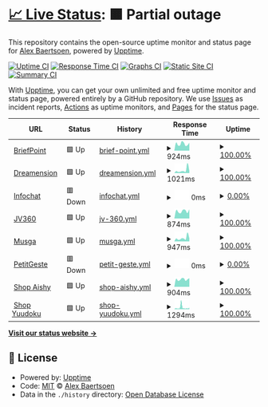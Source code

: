 # [📈 Live Status](https://status.dreamension.fr): <!--live status--> **🟧 Partial outage**

This repository contains the open-source uptime monitor and status page for [Alex Baertsoen](http://alex.baertsoen.fr), powered by [Upptime](https://github.com/upptime/upptime).

[![Uptime CI](https://github.com/abaertsoen/upptime/workflows/Uptime%20CI/badge.svg)](https://github.com/abaertsoen/upptime/actions?query=workflow%3A%22Uptime+CI%22)
[![Response Time CI](https://github.com/abaertsoen/upptime/workflows/Response%20Time%20CI/badge.svg)](https://github.com/abaertsoen/upptime/actions?query=workflow%3A%22Response+Time+CI%22)
[![Graphs CI](https://github.com/abaertsoen/upptime/workflows/Graphs%20CI/badge.svg)](https://github.com/abaertsoen/upptime/actions?query=workflow%3A%22Graphs+CI%22)
[![Static Site CI](https://github.com/abaertsoen/upptime/workflows/Static%20Site%20CI/badge.svg)](https://github.com/abaertsoen/upptime/actions?query=workflow%3A%22Static+Site+CI%22)
[![Summary CI](https://github.com/abaertsoen/upptime/workflows/Summary%20CI/badge.svg)](https://github.com/abaertsoen/upptime/actions?query=workflow%3A%22Summary+CI%22)

With [Upptime](https://upptime.js.org), you can get your own unlimited and free uptime monitor and status page, powered entirely by a GitHub repository. We use [Issues](https://github.com/abaertsoen/upptime/issues) as incident reports, [Actions](https://github.com/abaertsoen/upptime/actions) as uptime monitors, and [Pages](https://status.dreamension.fr) for the status page.

<!--start: status pages-->
<!-- This summary is generated by Upptime (https://github.com/upptime/upptime) -->
<!-- Do not edit this manually, your changes will be overwritten -->
<!-- prettier-ignore -->
| URL | Status | History | Response Time | Uptime |
| --- | ------ | ------- | ------------- | ------ |
| <img alt="" src="https://icons.duckduckgo.com/ip3/www.briefpoint.fr.ico" height="13"> [BriefPoint](https://www.briefpoint.fr) | 🟩 Up | [brief-point.yml](https://github.com/abaertsoen/upptime/commits/HEAD/history/brief-point.yml) | <details><summary><img alt="Response time graph" src="./graphs/brief-point/response-time-week.png" height="20"> 924ms</summary><br><a href="https://status.dreamension.fr/history/brief-point"><img alt="Response time 1833" src="https://img.shields.io/endpoint?url=https%3A%2F%2Fraw.githubusercontent.com%2Fabaertsoen%2Fupptime%2FHEAD%2Fapi%2Fbrief-point%2Fresponse-time.json"></a><br><a href="https://status.dreamension.fr/history/brief-point"><img alt="24-hour response time 1083" src="https://img.shields.io/endpoint?url=https%3A%2F%2Fraw.githubusercontent.com%2Fabaertsoen%2Fupptime%2FHEAD%2Fapi%2Fbrief-point%2Fresponse-time-day.json"></a><br><a href="https://status.dreamension.fr/history/brief-point"><img alt="7-day response time 924" src="https://img.shields.io/endpoint?url=https%3A%2F%2Fraw.githubusercontent.com%2Fabaertsoen%2Fupptime%2FHEAD%2Fapi%2Fbrief-point%2Fresponse-time-week.json"></a><br><a href="https://status.dreamension.fr/history/brief-point"><img alt="30-day response time 1316" src="https://img.shields.io/endpoint?url=https%3A%2F%2Fraw.githubusercontent.com%2Fabaertsoen%2Fupptime%2FHEAD%2Fapi%2Fbrief-point%2Fresponse-time-month.json"></a><br><a href="https://status.dreamension.fr/history/brief-point"><img alt="1-year response time 1658" src="https://img.shields.io/endpoint?url=https%3A%2F%2Fraw.githubusercontent.com%2Fabaertsoen%2Fupptime%2FHEAD%2Fapi%2Fbrief-point%2Fresponse-time-year.json"></a></details> | <details><summary><a href="https://status.dreamension.fr/history/brief-point">100.00%</a></summary><a href="https://status.dreamension.fr/history/brief-point"><img alt="All-time uptime 83.19%" src="https://img.shields.io/endpoint?url=https%3A%2F%2Fraw.githubusercontent.com%2Fabaertsoen%2Fupptime%2FHEAD%2Fapi%2Fbrief-point%2Fuptime.json"></a><br><a href="https://status.dreamension.fr/history/brief-point"><img alt="24-hour uptime 100.00%" src="https://img.shields.io/endpoint?url=https%3A%2F%2Fraw.githubusercontent.com%2Fabaertsoen%2Fupptime%2FHEAD%2Fapi%2Fbrief-point%2Fuptime-day.json"></a><br><a href="https://status.dreamension.fr/history/brief-point"><img alt="7-day uptime 100.00%" src="https://img.shields.io/endpoint?url=https%3A%2F%2Fraw.githubusercontent.com%2Fabaertsoen%2Fupptime%2FHEAD%2Fapi%2Fbrief-point%2Fuptime-week.json"></a><br><a href="https://status.dreamension.fr/history/brief-point"><img alt="30-day uptime 99.90%" src="https://img.shields.io/endpoint?url=https%3A%2F%2Fraw.githubusercontent.com%2Fabaertsoen%2Fupptime%2FHEAD%2Fapi%2Fbrief-point%2Fuptime-month.json"></a><br><a href="https://status.dreamension.fr/history/brief-point"><img alt="1-year uptime 99.90%" src="https://img.shields.io/endpoint?url=https%3A%2F%2Fraw.githubusercontent.com%2Fabaertsoen%2Fupptime%2FHEAD%2Fapi%2Fbrief-point%2Fuptime-year.json"></a></details>
| <img alt="" src="https://icons.duckduckgo.com/ip3/dreamension.fr.ico" height="13"> [Dreamension](https://dreamension.fr) | 🟩 Up | [dreamension.yml](https://github.com/abaertsoen/upptime/commits/HEAD/history/dreamension.yml) | <details><summary><img alt="Response time graph" src="./graphs/dreamension/response-time-week.png" height="20"> 1021ms</summary><br><a href="https://status.dreamension.fr/history/dreamension"><img alt="Response time 709" src="https://img.shields.io/endpoint?url=https%3A%2F%2Fraw.githubusercontent.com%2Fabaertsoen%2Fupptime%2FHEAD%2Fapi%2Fdreamension%2Fresponse-time.json"></a><br><a href="https://status.dreamension.fr/history/dreamension"><img alt="24-hour response time 776" src="https://img.shields.io/endpoint?url=https%3A%2F%2Fraw.githubusercontent.com%2Fabaertsoen%2Fupptime%2FHEAD%2Fapi%2Fdreamension%2Fresponse-time-day.json"></a><br><a href="https://status.dreamension.fr/history/dreamension"><img alt="7-day response time 1021" src="https://img.shields.io/endpoint?url=https%3A%2F%2Fraw.githubusercontent.com%2Fabaertsoen%2Fupptime%2FHEAD%2Fapi%2Fdreamension%2Fresponse-time-week.json"></a><br><a href="https://status.dreamension.fr/history/dreamension"><img alt="30-day response time 778" src="https://img.shields.io/endpoint?url=https%3A%2F%2Fraw.githubusercontent.com%2Fabaertsoen%2Fupptime%2FHEAD%2Fapi%2Fdreamension%2Fresponse-time-month.json"></a><br><a href="https://status.dreamension.fr/history/dreamension"><img alt="1-year response time 737" src="https://img.shields.io/endpoint?url=https%3A%2F%2Fraw.githubusercontent.com%2Fabaertsoen%2Fupptime%2FHEAD%2Fapi%2Fdreamension%2Fresponse-time-year.json"></a></details> | <details><summary><a href="https://status.dreamension.fr/history/dreamension">100.00%</a></summary><a href="https://status.dreamension.fr/history/dreamension"><img alt="All-time uptime 99.90%" src="https://img.shields.io/endpoint?url=https%3A%2F%2Fraw.githubusercontent.com%2Fabaertsoen%2Fupptime%2FHEAD%2Fapi%2Fdreamension%2Fuptime.json"></a><br><a href="https://status.dreamension.fr/history/dreamension"><img alt="24-hour uptime 100.00%" src="https://img.shields.io/endpoint?url=https%3A%2F%2Fraw.githubusercontent.com%2Fabaertsoen%2Fupptime%2FHEAD%2Fapi%2Fdreamension%2Fuptime-day.json"></a><br><a href="https://status.dreamension.fr/history/dreamension"><img alt="7-day uptime 100.00%" src="https://img.shields.io/endpoint?url=https%3A%2F%2Fraw.githubusercontent.com%2Fabaertsoen%2Fupptime%2FHEAD%2Fapi%2Fdreamension%2Fuptime-week.json"></a><br><a href="https://status.dreamension.fr/history/dreamension"><img alt="30-day uptime 99.94%" src="https://img.shields.io/endpoint?url=https%3A%2F%2Fraw.githubusercontent.com%2Fabaertsoen%2Fupptime%2FHEAD%2Fapi%2Fdreamension%2Fuptime-month.json"></a><br><a href="https://status.dreamension.fr/history/dreamension"><img alt="1-year uptime 99.95%" src="https://img.shields.io/endpoint?url=https%3A%2F%2Fraw.githubusercontent.com%2Fabaertsoen%2Fupptime%2FHEAD%2Fapi%2Fdreamension%2Fuptime-year.json"></a></details>
| <img alt="" src="https://icons.duckduckgo.com/ip3/www.infochat.fr.ico" height="13"> [Infochat](https://www.infochat.fr) | 🟥 Down | [infochat.yml](https://github.com/abaertsoen/upptime/commits/HEAD/history/infochat.yml) | <details><summary><img alt="Response time graph" src="./graphs/infochat/response-time-week.png" height="20"> 0ms</summary><br><a href="https://status.dreamension.fr/history/infochat"><img alt="Response time 2138" src="https://img.shields.io/endpoint?url=https%3A%2F%2Fraw.githubusercontent.com%2Fabaertsoen%2Fupptime%2FHEAD%2Fapi%2Finfochat%2Fresponse-time.json"></a><br><a href="https://status.dreamension.fr/history/infochat"><img alt="24-hour response time 0" src="https://img.shields.io/endpoint?url=https%3A%2F%2Fraw.githubusercontent.com%2Fabaertsoen%2Fupptime%2FHEAD%2Fapi%2Finfochat%2Fresponse-time-day.json"></a><br><a href="https://status.dreamension.fr/history/infochat"><img alt="7-day response time 0" src="https://img.shields.io/endpoint?url=https%3A%2F%2Fraw.githubusercontent.com%2Fabaertsoen%2Fupptime%2FHEAD%2Fapi%2Finfochat%2Fresponse-time-week.json"></a><br><a href="https://status.dreamension.fr/history/infochat"><img alt="30-day response time 0" src="https://img.shields.io/endpoint?url=https%3A%2F%2Fraw.githubusercontent.com%2Fabaertsoen%2Fupptime%2FHEAD%2Fapi%2Finfochat%2Fresponse-time-month.json"></a><br><a href="https://status.dreamension.fr/history/infochat"><img alt="1-year response time 0" src="https://img.shields.io/endpoint?url=https%3A%2F%2Fraw.githubusercontent.com%2Fabaertsoen%2Fupptime%2FHEAD%2Fapi%2Finfochat%2Fresponse-time-year.json"></a></details> | <details><summary><a href="https://status.dreamension.fr/history/infochat">0.00%</a></summary><a href="https://status.dreamension.fr/history/infochat"><img alt="All-time uptime 38.87%" src="https://img.shields.io/endpoint?url=https%3A%2F%2Fraw.githubusercontent.com%2Fabaertsoen%2Fupptime%2FHEAD%2Fapi%2Finfochat%2Fuptime.json"></a><br><a href="https://status.dreamension.fr/history/infochat"><img alt="24-hour uptime 0.00%" src="https://img.shields.io/endpoint?url=https%3A%2F%2Fraw.githubusercontent.com%2Fabaertsoen%2Fupptime%2FHEAD%2Fapi%2Finfochat%2Fuptime-day.json"></a><br><a href="https://status.dreamension.fr/history/infochat"><img alt="7-day uptime 0.00%" src="https://img.shields.io/endpoint?url=https%3A%2F%2Fraw.githubusercontent.com%2Fabaertsoen%2Fupptime%2FHEAD%2Fapi%2Finfochat%2Fuptime-week.json"></a><br><a href="https://status.dreamension.fr/history/infochat"><img alt="30-day uptime 4.67%" src="https://img.shields.io/endpoint?url=https%3A%2F%2Fraw.githubusercontent.com%2Fabaertsoen%2Fupptime%2FHEAD%2Fapi%2Finfochat%2Fuptime-month.json"></a><br><a href="https://status.dreamension.fr/history/infochat"><img alt="1-year uptime 0.00%" src="https://img.shields.io/endpoint?url=https%3A%2F%2Fraw.githubusercontent.com%2Fabaertsoen%2Fupptime%2FHEAD%2Fapi%2Finfochat%2Fuptime-year.json"></a></details>
| <img alt="" src="https://icons.duckduckgo.com/ip3/jv360.fr.ico" height="13"> [JV360](https://jv360.fr) | 🟩 Up | [jv-360.yml](https://github.com/abaertsoen/upptime/commits/HEAD/history/jv-360.yml) | <details><summary><img alt="Response time graph" src="./graphs/jv-360/response-time-week.png" height="20"> 874ms</summary><br><a href="https://status.dreamension.fr/history/jv-360"><img alt="Response time 738" src="https://img.shields.io/endpoint?url=https%3A%2F%2Fraw.githubusercontent.com%2Fabaertsoen%2Fupptime%2FHEAD%2Fapi%2Fjv-360%2Fresponse-time.json"></a><br><a href="https://status.dreamension.fr/history/jv-360"><img alt="24-hour response time 1036" src="https://img.shields.io/endpoint?url=https%3A%2F%2Fraw.githubusercontent.com%2Fabaertsoen%2Fupptime%2FHEAD%2Fapi%2Fjv-360%2Fresponse-time-day.json"></a><br><a href="https://status.dreamension.fr/history/jv-360"><img alt="7-day response time 874" src="https://img.shields.io/endpoint?url=https%3A%2F%2Fraw.githubusercontent.com%2Fabaertsoen%2Fupptime%2FHEAD%2Fapi%2Fjv-360%2Fresponse-time-week.json"></a><br><a href="https://status.dreamension.fr/history/jv-360"><img alt="30-day response time 762" src="https://img.shields.io/endpoint?url=https%3A%2F%2Fraw.githubusercontent.com%2Fabaertsoen%2Fupptime%2FHEAD%2Fapi%2Fjv-360%2Fresponse-time-month.json"></a><br><a href="https://status.dreamension.fr/history/jv-360"><img alt="1-year response time 739" src="https://img.shields.io/endpoint?url=https%3A%2F%2Fraw.githubusercontent.com%2Fabaertsoen%2Fupptime%2FHEAD%2Fapi%2Fjv-360%2Fresponse-time-year.json"></a></details> | <details><summary><a href="https://status.dreamension.fr/history/jv-360">100.00%</a></summary><a href="https://status.dreamension.fr/history/jv-360"><img alt="All-time uptime 99.08%" src="https://img.shields.io/endpoint?url=https%3A%2F%2Fraw.githubusercontent.com%2Fabaertsoen%2Fupptime%2FHEAD%2Fapi%2Fjv-360%2Fuptime.json"></a><br><a href="https://status.dreamension.fr/history/jv-360"><img alt="24-hour uptime 100.00%" src="https://img.shields.io/endpoint?url=https%3A%2F%2Fraw.githubusercontent.com%2Fabaertsoen%2Fupptime%2FHEAD%2Fapi%2Fjv-360%2Fuptime-day.json"></a><br><a href="https://status.dreamension.fr/history/jv-360"><img alt="7-day uptime 100.00%" src="https://img.shields.io/endpoint?url=https%3A%2F%2Fraw.githubusercontent.com%2Fabaertsoen%2Fupptime%2FHEAD%2Fapi%2Fjv-360%2Fuptime-week.json"></a><br><a href="https://status.dreamension.fr/history/jv-360"><img alt="30-day uptime 100.00%" src="https://img.shields.io/endpoint?url=https%3A%2F%2Fraw.githubusercontent.com%2Fabaertsoen%2Fupptime%2FHEAD%2Fapi%2Fjv-360%2Fuptime-month.json"></a><br><a href="https://status.dreamension.fr/history/jv-360"><img alt="1-year uptime 99.87%" src="https://img.shields.io/endpoint?url=https%3A%2F%2Fraw.githubusercontent.com%2Fabaertsoen%2Fupptime%2FHEAD%2Fapi%2Fjv-360%2Fuptime-year.json"></a></details>
| <img alt="" src="https://icons.duckduckgo.com/ip3/musga.fr.ico" height="13"> [Musga](https://musga.fr) | 🟩 Up | [musga.yml](https://github.com/abaertsoen/upptime/commits/HEAD/history/musga.yml) | <details><summary><img alt="Response time graph" src="./graphs/musga/response-time-week.png" height="20"> 947ms</summary><br><a href="https://status.dreamension.fr/history/musga"><img alt="Response time 817" src="https://img.shields.io/endpoint?url=https%3A%2F%2Fraw.githubusercontent.com%2Fabaertsoen%2Fupptime%2FHEAD%2Fapi%2Fmusga%2Fresponse-time.json"></a><br><a href="https://status.dreamension.fr/history/musga"><img alt="24-hour response time 906" src="https://img.shields.io/endpoint?url=https%3A%2F%2Fraw.githubusercontent.com%2Fabaertsoen%2Fupptime%2FHEAD%2Fapi%2Fmusga%2Fresponse-time-day.json"></a><br><a href="https://status.dreamension.fr/history/musga"><img alt="7-day response time 947" src="https://img.shields.io/endpoint?url=https%3A%2F%2Fraw.githubusercontent.com%2Fabaertsoen%2Fupptime%2FHEAD%2Fapi%2Fmusga%2Fresponse-time-week.json"></a><br><a href="https://status.dreamension.fr/history/musga"><img alt="30-day response time 1005" src="https://img.shields.io/endpoint?url=https%3A%2F%2Fraw.githubusercontent.com%2Fabaertsoen%2Fupptime%2FHEAD%2Fapi%2Fmusga%2Fresponse-time-month.json"></a><br><a href="https://status.dreamension.fr/history/musga"><img alt="1-year response time 843" src="https://img.shields.io/endpoint?url=https%3A%2F%2Fraw.githubusercontent.com%2Fabaertsoen%2Fupptime%2FHEAD%2Fapi%2Fmusga%2Fresponse-time-year.json"></a></details> | <details><summary><a href="https://status.dreamension.fr/history/musga">100.00%</a></summary><a href="https://status.dreamension.fr/history/musga"><img alt="All-time uptime 99.91%" src="https://img.shields.io/endpoint?url=https%3A%2F%2Fraw.githubusercontent.com%2Fabaertsoen%2Fupptime%2FHEAD%2Fapi%2Fmusga%2Fuptime.json"></a><br><a href="https://status.dreamension.fr/history/musga"><img alt="24-hour uptime 100.00%" src="https://img.shields.io/endpoint?url=https%3A%2F%2Fraw.githubusercontent.com%2Fabaertsoen%2Fupptime%2FHEAD%2Fapi%2Fmusga%2Fuptime-day.json"></a><br><a href="https://status.dreamension.fr/history/musga"><img alt="7-day uptime 100.00%" src="https://img.shields.io/endpoint?url=https%3A%2F%2Fraw.githubusercontent.com%2Fabaertsoen%2Fupptime%2FHEAD%2Fapi%2Fmusga%2Fuptime-week.json"></a><br><a href="https://status.dreamension.fr/history/musga"><img alt="30-day uptime 100.00%" src="https://img.shields.io/endpoint?url=https%3A%2F%2Fraw.githubusercontent.com%2Fabaertsoen%2Fupptime%2FHEAD%2Fapi%2Fmusga%2Fuptime-month.json"></a><br><a href="https://status.dreamension.fr/history/musga"><img alt="1-year uptime 99.96%" src="https://img.shields.io/endpoint?url=https%3A%2F%2Fraw.githubusercontent.com%2Fabaertsoen%2Fupptime%2FHEAD%2Fapi%2Fmusga%2Fuptime-year.json"></a></details>
| <img alt="" src="https://icons.duckduckgo.com/ip3/petitgeste.fr.ico" height="13"> [PetitGeste](https://petitgeste.fr) | 🟥 Down | [petit-geste.yml](https://github.com/abaertsoen/upptime/commits/HEAD/history/petit-geste.yml) | <details><summary><img alt="Response time graph" src="./graphs/petit-geste/response-time-week.png" height="20"> 0ms</summary><br><a href="https://status.dreamension.fr/history/petit-geste"><img alt="Response time 0" src="https://img.shields.io/endpoint?url=https%3A%2F%2Fraw.githubusercontent.com%2Fabaertsoen%2Fupptime%2FHEAD%2Fapi%2Fpetit-geste%2Fresponse-time.json"></a><br><a href="https://status.dreamension.fr/history/petit-geste"><img alt="24-hour response time 0" src="https://img.shields.io/endpoint?url=https%3A%2F%2Fraw.githubusercontent.com%2Fabaertsoen%2Fupptime%2FHEAD%2Fapi%2Fpetit-geste%2Fresponse-time-day.json"></a><br><a href="https://status.dreamension.fr/history/petit-geste"><img alt="7-day response time 0" src="https://img.shields.io/endpoint?url=https%3A%2F%2Fraw.githubusercontent.com%2Fabaertsoen%2Fupptime%2FHEAD%2Fapi%2Fpetit-geste%2Fresponse-time-week.json"></a><br><a href="https://status.dreamension.fr/history/petit-geste"><img alt="30-day response time 0" src="https://img.shields.io/endpoint?url=https%3A%2F%2Fraw.githubusercontent.com%2Fabaertsoen%2Fupptime%2FHEAD%2Fapi%2Fpetit-geste%2Fresponse-time-month.json"></a><br><a href="https://status.dreamension.fr/history/petit-geste"><img alt="1-year response time 0" src="https://img.shields.io/endpoint?url=https%3A%2F%2Fraw.githubusercontent.com%2Fabaertsoen%2Fupptime%2FHEAD%2Fapi%2Fpetit-geste%2Fresponse-time-year.json"></a></details> | <details><summary><a href="https://status.dreamension.fr/history/petit-geste">0.00%</a></summary><a href="https://status.dreamension.fr/history/petit-geste"><img alt="All-time uptime 5.04%" src="https://img.shields.io/endpoint?url=https%3A%2F%2Fraw.githubusercontent.com%2Fabaertsoen%2Fupptime%2FHEAD%2Fapi%2Fpetit-geste%2Fuptime.json"></a><br><a href="https://status.dreamension.fr/history/petit-geste"><img alt="24-hour uptime 0.00%" src="https://img.shields.io/endpoint?url=https%3A%2F%2Fraw.githubusercontent.com%2Fabaertsoen%2Fupptime%2FHEAD%2Fapi%2Fpetit-geste%2Fuptime-day.json"></a><br><a href="https://status.dreamension.fr/history/petit-geste"><img alt="7-day uptime 0.00%" src="https://img.shields.io/endpoint?url=https%3A%2F%2Fraw.githubusercontent.com%2Fabaertsoen%2Fupptime%2FHEAD%2Fapi%2Fpetit-geste%2Fuptime-week.json"></a><br><a href="https://status.dreamension.fr/history/petit-geste"><img alt="30-day uptime 4.67%" src="https://img.shields.io/endpoint?url=https%3A%2F%2Fraw.githubusercontent.com%2Fabaertsoen%2Fupptime%2FHEAD%2Fapi%2Fpetit-geste%2Fuptime-month.json"></a><br><a href="https://status.dreamension.fr/history/petit-geste"><img alt="1-year uptime 0.00%" src="https://img.shields.io/endpoint?url=https%3A%2F%2Fraw.githubusercontent.com%2Fabaertsoen%2Fupptime%2FHEAD%2Fapi%2Fpetit-geste%2Fuptime-year.json"></a></details>
| <img alt="" src="https://icons.duckduckgo.com/ip3/aishy.fr.ico" height="13"> [Shop Aishy](https://aishy.fr) | 🟩 Up | [shop-aishy.yml](https://github.com/abaertsoen/upptime/commits/HEAD/history/shop-aishy.yml) | <details><summary><img alt="Response time graph" src="./graphs/shop-aishy/response-time-week.png" height="20"> 904ms</summary><br><a href="https://status.dreamension.fr/history/shop-aishy"><img alt="Response time 1030" src="https://img.shields.io/endpoint?url=https%3A%2F%2Fraw.githubusercontent.com%2Fabaertsoen%2Fupptime%2FHEAD%2Fapi%2Fshop-aishy%2Fresponse-time.json"></a><br><a href="https://status.dreamension.fr/history/shop-aishy"><img alt="24-hour response time 1092" src="https://img.shields.io/endpoint?url=https%3A%2F%2Fraw.githubusercontent.com%2Fabaertsoen%2Fupptime%2FHEAD%2Fapi%2Fshop-aishy%2Fresponse-time-day.json"></a><br><a href="https://status.dreamension.fr/history/shop-aishy"><img alt="7-day response time 904" src="https://img.shields.io/endpoint?url=https%3A%2F%2Fraw.githubusercontent.com%2Fabaertsoen%2Fupptime%2FHEAD%2Fapi%2Fshop-aishy%2Fresponse-time-week.json"></a><br><a href="https://status.dreamension.fr/history/shop-aishy"><img alt="30-day response time 869" src="https://img.shields.io/endpoint?url=https%3A%2F%2Fraw.githubusercontent.com%2Fabaertsoen%2Fupptime%2FHEAD%2Fapi%2Fshop-aishy%2Fresponse-time-month.json"></a><br><a href="https://status.dreamension.fr/history/shop-aishy"><img alt="1-year response time 1021" src="https://img.shields.io/endpoint?url=https%3A%2F%2Fraw.githubusercontent.com%2Fabaertsoen%2Fupptime%2FHEAD%2Fapi%2Fshop-aishy%2Fresponse-time-year.json"></a></details> | <details><summary><a href="https://status.dreamension.fr/history/shop-aishy">100.00%</a></summary><a href="https://status.dreamension.fr/history/shop-aishy"><img alt="All-time uptime 99.84%" src="https://img.shields.io/endpoint?url=https%3A%2F%2Fraw.githubusercontent.com%2Fabaertsoen%2Fupptime%2FHEAD%2Fapi%2Fshop-aishy%2Fuptime.json"></a><br><a href="https://status.dreamension.fr/history/shop-aishy"><img alt="24-hour uptime 100.00%" src="https://img.shields.io/endpoint?url=https%3A%2F%2Fraw.githubusercontent.com%2Fabaertsoen%2Fupptime%2FHEAD%2Fapi%2Fshop-aishy%2Fuptime-day.json"></a><br><a href="https://status.dreamension.fr/history/shop-aishy"><img alt="7-day uptime 100.00%" src="https://img.shields.io/endpoint?url=https%3A%2F%2Fraw.githubusercontent.com%2Fabaertsoen%2Fupptime%2FHEAD%2Fapi%2Fshop-aishy%2Fuptime-week.json"></a><br><a href="https://status.dreamension.fr/history/shop-aishy"><img alt="30-day uptime 99.87%" src="https://img.shields.io/endpoint?url=https%3A%2F%2Fraw.githubusercontent.com%2Fabaertsoen%2Fupptime%2FHEAD%2Fapi%2Fshop-aishy%2Fuptime-month.json"></a><br><a href="https://status.dreamension.fr/history/shop-aishy"><img alt="1-year uptime 99.89%" src="https://img.shields.io/endpoint?url=https%3A%2F%2Fraw.githubusercontent.com%2Fabaertsoen%2Fupptime%2FHEAD%2Fapi%2Fshop-aishy%2Fuptime-year.json"></a></details>
| <img alt="" src="https://icons.duckduckgo.com/ip3/yuudoku.jv360.fr.ico" height="13"> [Shop Yuudoku](https://yuudoku.jv360.fr) | 🟩 Up | [shop-yuudoku.yml](https://github.com/abaertsoen/upptime/commits/HEAD/history/shop-yuudoku.yml) | <details><summary><img alt="Response time graph" src="./graphs/shop-yuudoku/response-time-week.png" height="20"> 1294ms</summary><br><a href="https://status.dreamension.fr/history/shop-yuudoku"><img alt="Response time 1100" src="https://img.shields.io/endpoint?url=https%3A%2F%2Fraw.githubusercontent.com%2Fabaertsoen%2Fupptime%2FHEAD%2Fapi%2Fshop-yuudoku%2Fresponse-time.json"></a><br><a href="https://status.dreamension.fr/history/shop-yuudoku"><img alt="24-hour response time 1167" src="https://img.shields.io/endpoint?url=https%3A%2F%2Fraw.githubusercontent.com%2Fabaertsoen%2Fupptime%2FHEAD%2Fapi%2Fshop-yuudoku%2Fresponse-time-day.json"></a><br><a href="https://status.dreamension.fr/history/shop-yuudoku"><img alt="7-day response time 1294" src="https://img.shields.io/endpoint?url=https%3A%2F%2Fraw.githubusercontent.com%2Fabaertsoen%2Fupptime%2FHEAD%2Fapi%2Fshop-yuudoku%2Fresponse-time-week.json"></a><br><a href="https://status.dreamension.fr/history/shop-yuudoku"><img alt="30-day response time 1845" src="https://img.shields.io/endpoint?url=https%3A%2F%2Fraw.githubusercontent.com%2Fabaertsoen%2Fupptime%2FHEAD%2Fapi%2Fshop-yuudoku%2Fresponse-time-month.json"></a><br><a href="https://status.dreamension.fr/history/shop-yuudoku"><img alt="1-year response time 1209" src="https://img.shields.io/endpoint?url=https%3A%2F%2Fraw.githubusercontent.com%2Fabaertsoen%2Fupptime%2FHEAD%2Fapi%2Fshop-yuudoku%2Fresponse-time-year.json"></a></details> | <details><summary><a href="https://status.dreamension.fr/history/shop-yuudoku">100.00%</a></summary><a href="https://status.dreamension.fr/history/shop-yuudoku"><img alt="All-time uptime 99.87%" src="https://img.shields.io/endpoint?url=https%3A%2F%2Fraw.githubusercontent.com%2Fabaertsoen%2Fupptime%2FHEAD%2Fapi%2Fshop-yuudoku%2Fuptime.json"></a><br><a href="https://status.dreamension.fr/history/shop-yuudoku"><img alt="24-hour uptime 100.00%" src="https://img.shields.io/endpoint?url=https%3A%2F%2Fraw.githubusercontent.com%2Fabaertsoen%2Fupptime%2FHEAD%2Fapi%2Fshop-yuudoku%2Fuptime-day.json"></a><br><a href="https://status.dreamension.fr/history/shop-yuudoku"><img alt="7-day uptime 100.00%" src="https://img.shields.io/endpoint?url=https%3A%2F%2Fraw.githubusercontent.com%2Fabaertsoen%2Fupptime%2FHEAD%2Fapi%2Fshop-yuudoku%2Fuptime-week.json"></a><br><a href="https://status.dreamension.fr/history/shop-yuudoku"><img alt="30-day uptime 99.94%" src="https://img.shields.io/endpoint?url=https%3A%2F%2Fraw.githubusercontent.com%2Fabaertsoen%2Fupptime%2FHEAD%2Fapi%2Fshop-yuudoku%2Fuptime-month.json"></a><br><a href="https://status.dreamension.fr/history/shop-yuudoku"><img alt="1-year uptime 99.98%" src="https://img.shields.io/endpoint?url=https%3A%2F%2Fraw.githubusercontent.com%2Fabaertsoen%2Fupptime%2FHEAD%2Fapi%2Fshop-yuudoku%2Fuptime-year.json"></a></details>

<!--end: status pages-->

[**Visit our status website →**](https://status.dreamension.fr)

## 📄 License

- Powered by: [Upptime](https://github.com/upptime/upptime)
- Code: [MIT](./LICENSE) © [Alex Baertsoen](http://alex.baertsoen.fr)
- Data in the `./history` directory: [Open Database License](https://opendatacommons.org/licenses/odbl/1-0/)
